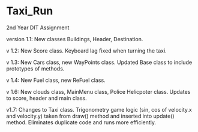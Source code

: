 Taxi_Run
========

2nd Year DIT Assignment

version 1.1: New classes Buildings, Header, Destination. 

v 1.2: New Score class. Keyboard lag fixed when turning the taxi.

v 1.3: New Cars class, new WayPoints class. Updated Base class to include prototypes of methods. 

v 1.4: New Fuel class, new ReFuel class.

v 1.6: New clouds class, MainMenu class, Police Helicpoter class. Updates to score, header and main class.

v1.7: Changes to Taxi class. Trigonometry game logic (sin, cos of velocity.x and velocity.y) taken from draw() method and inserted into update() method. Eliminates duplicate code and runs more efficiently.
